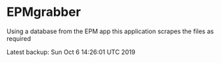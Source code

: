 # EPMgrabber
Using a database from the EPM app this application scrapes the files as required


Latest backup: Sun Oct 6 14:26:01 UTC 2019

